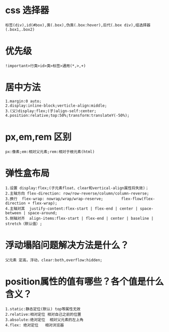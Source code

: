 # 
# css 选择器
    标签(div),id(#box),类(.box),伪类(.box:hover),后代(.box div),组选择器(.box1,.box2)
# 优先级 
    !important>行类>id>类>标签>通用(*,>,+)
# 居中方法
    1.margin:0 auto;
    2.display:inline-block;verticle-align:middle;
    3.(父)display:flex;(子)align-self:center;
    4.position:relative;top:50%;transform:translateY(-50%);
# px,em,rem 区别
    px:像素;em:相对父元素;rem:相对于根元素(html)
# 弹性盒布局
    1.设置 display:flex;(子元素float、clear和vertical-align属性将失效)；
    2.主轴方向 flex-direction: row/row-reverse/column/column-reverse;
    3.换行  flex-wrap: nowrap/wrap/wrap-reserve;        flex-flow(flex-direction + flex-wrap);
    4.主轴对其  justify-content:flex-start | flex-end | center | space-between | space-around;
    5.侧轴对齐  align-items:flex-start | flex-end | center | baseline | stretch（默认值）;
# 浮动塌陷问题解决方法是什么？
    父元素 定高，浮动，clear:both,overflow:hidden;
# position属性的值有哪些？各个值是什么含义？
    1.static:静态定位(默认) top等属性无效
    2.relative:相对定位 相对自己之前的位置
    3.absolute:绝对定位  相对父元素的左上角
    4.flex: 绝对定位   相对浏览器

